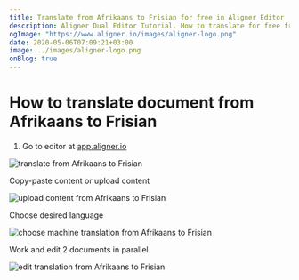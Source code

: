 ```yaml
---
title: Translate from Afrikaans to Frisian for free in Aligner Editor
description: Aligner Dual Editor Tutorial. How to translate for free from Afrikaans to Frisian. Aligner is multilingual document management platform. 
ogImage: "https://www.aligner.io/images/aligner-logo.png"
date: 2020-05-06T07:09:21+03:00
image: ../images/aligner-logo.png
onBlog: true
---
```


# How to translate document from Afrikaans to Frisian

1. Go to editor at [app.aligner.io](https://app.aligner.io "Aligner App web page")

![translate from Afrikaans to Frisian](../aligner-blank-editor.png "translate from Afrikaans to Frisian")

Copy-paste content or upload content

![upload content from Afrikaans to Frisian](../aligner-uploaded-document.png "upload content from Afrikaans to Frisian")

Choose desired language

![choose machine translation from Afrikaans to Frisian](../aligner-language-dropdown.png "choose machine translation from Afrikaans to Frisian")

Work and edit 2 documents in parallel

![edit translation from Afrikaans to Frisian](../aligner-double-sitded-editor.png "edit translation from Afrikaans to Frisian")

